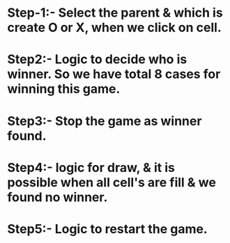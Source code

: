 # Step-1:- Select the parent & which is create O or X, when we click on cell.

# Step2:- Logic to decide who is winner. So we have total 8 cases for winning this game.

# Step3:- Stop the game as winner found.

# Step4:- logic for draw, & it is possible when all cell's are fill & we found no winner.

# Step5:- Logic to restart the game.
